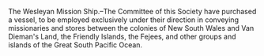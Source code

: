   The Wesleyan Mission Ship.–The Committee of this Society have purchased a vessel, to be employed exclusively under their direction in conveying missionaries and stores between the colonies of New South Wales and Van Dieman's Land, the Friendly Islands, the Fejees, and other groups and islands of the Great South Pacific Ocean.  